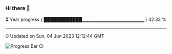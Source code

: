 ### Hi there 👋

⏳ Year progress { ████████████▁▁▁▁▁▁▁▁▁▁▁▁▁▁▁▁▁▁ } 42.33 %

---

⏰ Updated on Sun, 04 Jun 2023 12:12:44 GMT

![Progress Bar CI](https://github.com/Shyam-Makwana/GitHub-Actions-Demo/workflows/Progress%20Bar%20CI/badge.svg)
